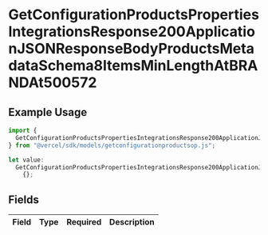 # GetConfigurationProductsPropertiesIntegrationsResponse200ApplicationJSONResponseBodyProductsMetadataSchema8ItemsMinLengthAtBRANDAt500572

## Example Usage

```typescript
import {
  GetConfigurationProductsPropertiesIntegrationsResponse200ApplicationJSONResponseBodyProductsMetadataSchema8ItemsMinLengthAtBRANDAt500572,
} from "@vercel/sdk/models/getconfigurationproductsop.js";

let value:
  GetConfigurationProductsPropertiesIntegrationsResponse200ApplicationJSONResponseBodyProductsMetadataSchema8ItemsMinLengthAtBRANDAt500572 =
    {};
```

## Fields

| Field       | Type        | Required    | Description |
| ----------- | ----------- | ----------- | ----------- |